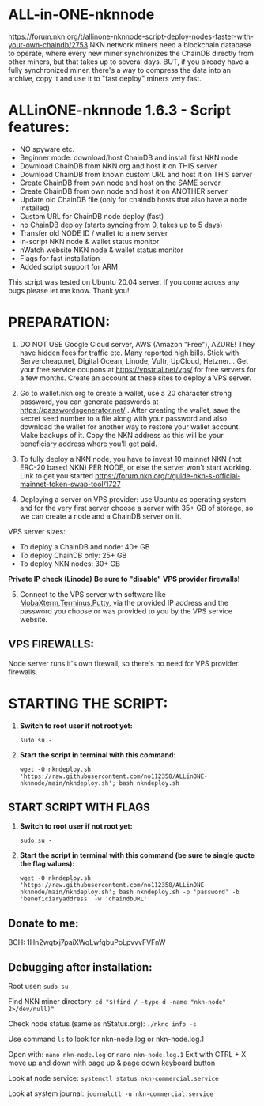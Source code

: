 # ALL-in-ONE-nknnode
https://forum.nkn.org/t/allinone-nknnode-script-deploy-nodes-faster-with-your-own-chaindb/2753
NKN network miners need a blockchain database to operate, where every new miner synchronizes the ChainDB directly from other miners, but that takes up to several days. BUT, if you already have a fully synchronized miner, there's a way to compress the data into an archive, copy it and use it to "fast deploy" miners very fast.

# ALLinONE-nknnode 1.6.3 - Script features:
- NO spyware etc.
- Beginner mode: download/host ChainDB and install first NKN node
- Download ChainDB from NKN org and host it on THIS server
- Download ChainDB from known custom URL and host it on THIS server
- Create ChainDB from own node and host on the SAME server
- Create ChainDB from own node and host it on ANOTHER server
- Update old ChainDB file (only for chaindb hosts that also have a node installed)
- Custom URL for ChainDB node deploy (fast)
- no ChainDB deploy (starts syncing from 0, takes up to 5 days)
- Transfer old NODE ID / wallet to a new server
- in-script NKN node & wallet status monitor
- nWatch website NKN node & wallet status monitor
- Flags for fast installation
- Added script support for ARM

This script was tested on Ubuntu 20.04 server.
If you come across any bugs please let me know. Thank you!

# PREPARATION:
1. DO NOT USE Google Cloud server, AWS (Amazon "Free"), AZURE! They have hidden fees for traffic etc. Many reported high bills. Stick with Servercheap.net, Digital Ocean, Linode, Vultr, UpCloud, Hetzner... Get your free service coupons at https://vpstrial.net/vps/ for free servers for a few months. Create an account at these sites to deploy a VPS server.
 
2. Go to wallet.nkn.org to create a wallet, use a 20 character strong password, you can generate passwords at https://passwordsgenerator.net/ . After creating the wallet, save the secret seed number to a file along with your password and also download the wallet for another way to restore your wallet account. Make backups of it. Copy the NKN address as this will be your beneficiary address where you'll get paid.

3. To fully deploy a NKN node, you have to invest 10 mainnet NKN (not ERC-20 based NKN) PER NODE, or else the server won't start working. Link to get you started https://forum.nkn.org/t/guide-nkn-s-official-mainnet-token-swap-tool/1727

4. Deploying a server on VPS provider: use Ubuntu as operating system and for the very first server choose a server with 35+ GB of storage, so we can create a node and a ChainDB server on it.

VPS server sizes:
- To deploy a ChainDB and node: 40+ GB
- To deploy ChainDB only: 25+ GB
- To deploy NKN nodes: 30+ GB

**Private IP check (Linode)**
**Be sure to "disable" VPS provider firewalls!**

5. Connect to the VPS server with software like [MobaXterm](https://mobaxterm.mobatek.net/download-home-edition.html),[Terminus](https://github.com/Eugeny/terminus/releases/tag/v1.0.137),[Putty](https://www.chiark.greenend.org.uk/~sgtatham/putty/latest.html), via the provided IP address and the password you choose or was provided to you by the VPS service website.

## VPS FIREWALLS:

Node server runs it's own firewall, so there's no need for VPS provider firewalls.

# STARTING THE SCRIPT:
1. **Switch to root user if not root yet:**

   `sudo su -`

2. **Start the script in terminal with this command:**

   `wget -O nkndeploy.sh 'https://raw.githubusercontent.com/no112358/ALLinONE-nknnode/main/nkndeploy.sh'; bash nkndeploy.sh `

## START SCRIPT WITH FLAGS
1. **Switch to root user if not root yet:**

   `sudo su -`

2. **Start the script in terminal with this command (be sure to single quote the flag values):**

   `wget -O nkndeploy.sh 'https://raw.githubusercontent.com/no112358/ALLinONE-nknnode/main/nkndeploy.sh'; bash nkndeploy.sh -p 'password' -b 'beneficiaryaddress' -w 'chaindbURL'`

## Donate to me:

BCH: 1Hn2wqtxj7paiXWqLwfgbuPoLpvvvFVFnW

## Debugging after installation:

Root user:   `sudo su -`

Find NKN miner directory: `cd "$(find / -type d -name "nkn-node" 2>/dev/null)"`

Check node status (same as nStatus.org): `./nknc info -s`

Use command `ls` to look for nkn-node.log or nkn-node.log.1

Open with: `nano nkn-node.log` or `nano nkn-node.log.1`
Exit with CTRL + X move up and down with page up & page down keyboard button

Look at node service: `systemctl status nkn-commercial.service`

Look at system journal: `journalctl -u nkn-commercial.service`
